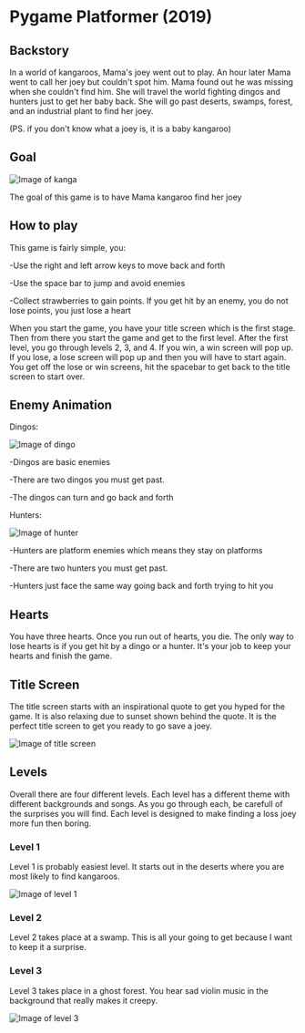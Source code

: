# Pygame Platformer (2019)

## Backstory

In a world of kangaroos, Mama's joey went out to play. An hour later Mama went to call her joey but couldn't spot him. Mama found out he was missing when she couldn't find him. She will travel the world fighting dingos and hunters just to get her baby back. She will go past deserts, swamps, forest, and an industrial plant to find her joey.

(PS. if you don't know what a joey is, it is a baby kangaroo) 

## Goal

![Image of kanga](https://raw.githubusercontent.com/05mimzy2017/kangas_world/master/assets/images/characters/kanga_right.png)

The goal of this game is to have Mama kangaroo find her joey

## How to play

This game is fairly simple, you:

-Use the right and left arrow keys to move back and forth
 
-Use the space bar to jump and avoid enemies

-Collect strawberries to gain points. If you get hit by an enemy, you do not lose points, you just lose a heart

When you start the game, you have your title screen which is the first stage. Then from there you start the game and get to the first level. After the first level, you go through levels 2, 3, and 4. If you win, a win screen will pop up. If you lose, a lose screen will pop up and then you will have to start again. You get off the lose or win screens, hit the spacebar to get back to the title screen to start over. 

## Enemy Animation

 Dingos:

![Image of dingo](https://raw.githubusercontent.com/05mimzy2017/kangas_world/master/assets/images/characters/dingo_1.png)

 -Dingos are basic enemies

 -There are two dingos you must get past.

 -The dingos can turn and go back and forth

 Hunters:
 
 ![Image of hunter](https://raw.githubusercontent.com/05mimzy2017/kangas_world/master/assets/images/characters/hunter.png)

 -Hunters are platform enemies which means they stay on platforms

 -There are two hunters you must get past. 

 -Hunters just face the same way going back and forth trying to hit you

## Hearts

You have three hearts. Once you run out of hearts, you die. The only way to lose hearts is if you get hit by a dingo or a hunter. It's your job to keep your hearts and finish the game. 

## Title Screen

The title screen starts with an inspirational quote to get you hyped for the game. It is also relaxing due to sunset shown behind the quote. It is the perfect title screen to get you ready to go save a joey.

![Image of title screen](https://raw.githubusercontent.com/05mimzy2017/kangas_world/master/assets/images/github/title_screen.png)

## Levels

Overall there are four different levels. Each level has a different theme with different backgrounds and songs. As you go through each, be carefull of the surprises you will find. Each level is designed to make finding a loss joey more fun then boring. 

### Level 1

Level 1 is probably easiest level. It starts out in the deserts where you are most likely to find kangaroos. 

![Image of level 1](https://raw.githubusercontent.com/05mimzy2017/kangas_world/master/assets/images/github/level_1.png)

### Level 2

Level 2 takes place at a swamp. This is all your going to get because I want to keep it a surprise. 

### Level 3

Level 3 takes place in a ghost forest. You hear sad violin music in the background that really makes it creepy.

![Image of level 3](https://raw.githubusercontent.com/05mimzy2017/kangas_world/master/assets/images/github/level_3.png)


